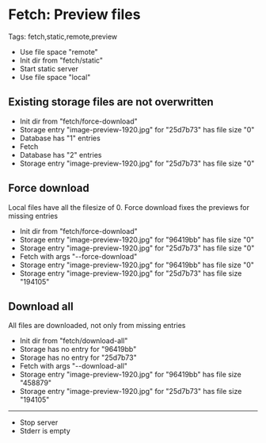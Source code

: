 # Fetch: Preview files

Tags: fetch,static,remote,preview

* Use file space "remote"
* Init dir from "fetch/static"
* Start static server
* Use file space "local"

## Existing storage files are not overwritten

* Init dir from "fetch/force-download"
* Storage entry "image-preview-1920.jpg" for "25d7b73" has file size "0"
* Database has "1" entries
* Fetch
* Database has "2" entries
* Storage entry "image-preview-1920.jpg" for "25d7b73" has file size "0"

## Force download

Local files have all the filesize of 0. Force download fixes the previews for missing entries

* Init dir from "fetch/force-download"
* Storage entry "image-preview-1920.jpg" for "96419bb" has file size "0"
* Storage entry "image-preview-1920.jpg" for "25d7b73" has file size "0"
* Fetch with args "--force-download"
* Storage entry "image-preview-1920.jpg" for "96419bb" has file size "0"
* Storage entry "image-preview-1920.jpg" for "25d7b73" has file size "194105"

## Download all

All files are downloaded, not only from missing entries

* Init dir from "fetch/download-all"
* Storage has no entry for "96419bb"
* Storage has no entry for "25d7b73"
* Fetch with args "--download-all"
* Storage entry "image-preview-1920.jpg" for "96419bb" has file size "458879"
* Storage entry "image-preview-1920.jpg" for "25d7b73" has file size "194105"

___
* Stop server
* Stderr is empty